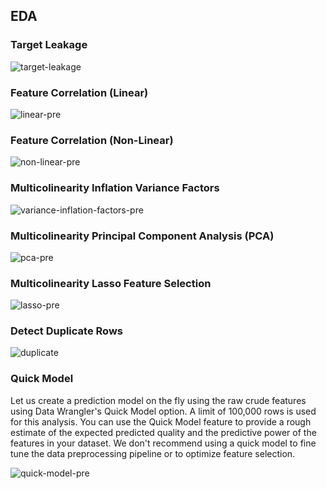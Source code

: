 ## EDA

### Target Leakage 
![target-leakage](.././img/target-leakage.png)

### Feature Correlation (Linear)
![linear-pre](.././img/linear-pre.png)


### Feature Correlation (Non-Linear)
![non-linear-pre](.././img/non-linear-pre.png)


### Multicolinearity Inflation Variance Factors
![variance-inflation-factors-pre](.././img/variance-inflation-factors-pre.png)


### Multicolinearity Principal Component Analysis (PCA)
![pca-pre](.././img/pca-pre.png)


### Multicolinearity Lasso Feature Selection 
![lasso-pre](.././img/lasso-pre.png)


### Detect Duplicate Rows
![duplicate](.././img/duplicate-2.png)


### Quick Model

Let us create a prediction model on the fly using the raw crude features using Data Wrangler's Quick Model option.
A limit of 100,000 rows is used for this analysis. You can use the Quick Model feature to provide a rough estimate of the expected predicted quality and the predictive power of the features in your dataset. We don't recommend using a quick model to fine tune the data preprocessing pipeline or to optimize feature selection.

![quick-model-pre](.././img/quick-model-pre.png)